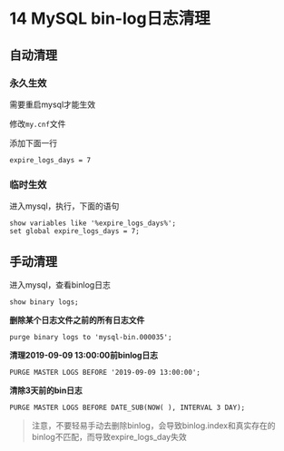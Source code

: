 # 14 MySQL bin-log日志清理

## 自动清理

### 永久生效

需要重启mysql才能生效

修改`my.cnf`文件

添加下面一行

```
expire_logs_days = 7
```

### 临时生效

进入mysql，执行，下面的语句

```
show variables like '%expire_logs_days%';
set global expire_logs_days = 7;
```

## 手动清理

进入mysql，查看binlog日志

```
show binary logs;
```

**删除某个日志文件之前的所有日志文件**

```
purge binary logs to 'mysql-bin.000035';
```

**清理2019-09-09 13:00:00前binlog日志**

```
PURGE MASTER LOGS BEFORE '2019-09-09 13:00:00';
```

**清除3天前的bin日志**

```
PURGE MASTER LOGS BEFORE DATE_SUB(NOW( ), INTERVAL 3 DAY); 
```

> 注意，不要轻易手动去删除binlog，会导致binlog.index和真实存在的binlog不匹配，而导致expire_logs_day失效